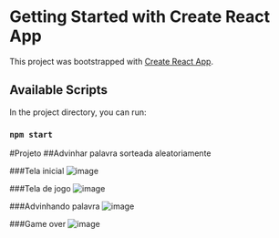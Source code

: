 # Getting Started with Create React App

This project was bootstrapped with [Create React App](https://github.com/facebook/create-react-app).

## Available Scripts

In the project directory, you can run:

### `npm start`

#Projeto
##Advinhar palavra sorteada aleatoriamente

###Tela inicial
![image](https://github.com/amanddd/secret-word/assets/90011243/6cafa3ba-2fb2-4c1f-affe-424b84e83180)


###Tela de jogo
![image](https://github.com/amanddd/secret-word/assets/90011243/2194e7c5-b9ab-456d-870f-004bcc92081b)


###Advinhando palavra
![image](https://github.com/amanddd/secret-word/assets/90011243/752c18e4-55f3-4055-b2c0-156cb66e7c60)


###Game over
![image](https://github.com/amanddd/secret-word/assets/90011243/424a44f9-6b51-4102-a81b-7eff34b0bb42)
